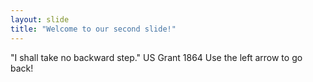 ```yaml
---
layout: slide
title: "Welcome to our second slide!"
---
```

"I shall take no backward step." US Grant 1864
Use the left arrow to go back!
